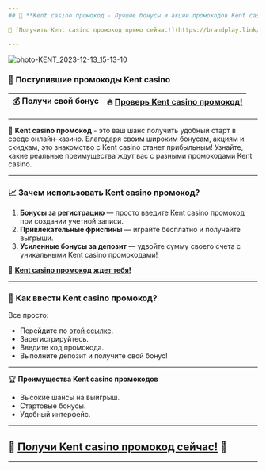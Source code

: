 ```yaml
---
## 🎡 **Kent casino промокод - Лучшие бонусы и акции промокодов Kent casino**

🔗 [Получить Kent casino промокод прямо сейчас!](https://brandplay.link/tj7BwCb4) 🏆

---
```

![photo-KENT_2023-12-13_15-13-10](https://github.com/user-attachments/assets/fa091db9-a7c7-4082-b515-96ee38277656)

### 🎉 **Поступившие промокоды Kent casino**

| 💰 **Получи свой бонус** | 🔥 [Проверь Kent casino промокод!](https://brandplay.link/tj7BwCb4) |
|:--------------------------------|:----------------------------------------------------------------:|

---

💫 **Kent casino промокод** - это ваш шанс получить удобный старт в среде онлайн-казино. Благодаря своим широким бонусам, акциям и скидкам, это знакомство с Kent casino станет прибыльным! Узнайте, какие реальные преимущества ждут вас с разными промокодами Kent casino.

---

### 📈 **Зачем использовать Kent casino промокод?**
1. **Бонусы за регистрацию** — просто введите Kent casino промокод при создании учетной записи.
2. **Привлекательные фриспины** — играйте бесплатно и получайте выгрыши.
3. **Усиленные бонусы за депозит** — удвойте сумму своего счета с уникальными Kent casino промокодами!

🏀 **[Kent casino промокод ждет тебя!](https://brandplay.link/tj7BwCb4)**

---

### 🎲 **Как ввести Kent casino промокод?**
Все просто:
- Перейдите по [этой ссылке](https://brandplay.link/tj7BwCb4).
- Зарегистрируйтесь.
- Введите код промокода.
- Выполните депозит и получите свой бонус!

---

🏆 **Преимущества Kent casino промокодов**
- Высокие шансы на выигрыш.
- Стартовые бонусы.
- Удобный интерфейс.

---

## 💸 [Получи Kent casino промокод сейчас!](https://brandplay.link/tj7BwCb4) 🌟

---

